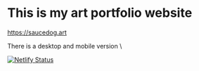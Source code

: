 # This is my art portfolio website

https://saucedog.art

There is a desktop and mobile version \

[![Netlify Status](https://api.netlify.com/api/v1/badges/1fde3306-944a-4f48-a036-e510f5611ec2/deploy-status)](https://app.netlify.com/sites/spiderdog44/deploys)
